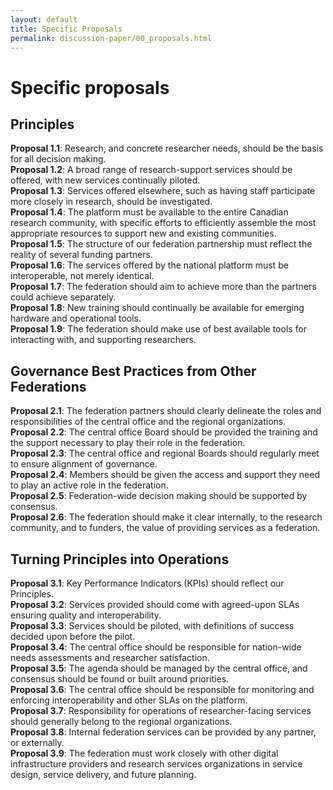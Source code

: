 ```yaml
---
layout: default
title: Specific Proposals
permalink: discussion-paper/00_proposals.html
---
```


# Specific proposals

## Principles
**Proposal 1.1**: Research, and concrete researcher needs, should be the basis for all decision making.<br/>
**Proposal 1.2**: A broad range of research-support services should be offered, with new services continually piloted.<br/>
**Proposal 1.3**: Services offered elsewhere, such as having staff participate more closely in research, should be investigated.<br/>
**Proposal 1.4**: The platform must be available to the entire Canadian research community, with specific efforts to efficiently assemble the most appropriate resources to support new and existing communities.<br/>
**Proposal 1.5**: The structure of our federation partnership must reflect the reality of several funding partners. <br/>
**Proposal 1.6**: The services offered by the national platform must be interoperable, not merely identical.<br/>
**Proposal 1.7**: The federation should aim to achieve more than the partners could achieve separately.<br/>
**Proposal 1.8**: New training should continually be available for emerging hardware and operational tools. <br/>
**Proposal 1.9**: The federation should make use of best available tools for interacting with, and supporting researchers.<br/>
## Governance Best Practices from Other Federations
**Proposal 2.1**: The federation partners should clearly delineate the roles and responsibilities of the central office and the regional organizations.<br/>
**Proposal 2.2**: The central office Board should be provided the training and the support necessary to play their role in the federation. <br/>
**Proposal 2.3**: The central office and regional Boards should regularly meet to ensure alignment of governance. <br/>
**Proposal 2.4**: Members should be given the access and support they need to play an active role in the federation. <br/>
**Proposal 2.5**: Federation-wide decision making should be supported by consensus.<br/>
**Proposal 2.6**: The federation should make it clear internally, to the research community, and to funders, the value of providing services as a federation.<br/>
## Turning Principles into Operations
**Proposal 3.1**: Key Performance Indicators (KPIs) should reflect our Principles.<br/>
**Proposal 3.2**: Services provided should come with agreed-upon SLAs ensuring quality and interoperability. <br/>
**Proposal 3.3**: Services should be piloted, with definitions of success decided upon before the pilot. <br/>
**Proposal 3.4**: The central office should be responsible for nation-wide needs assessments and researcher satisfaction. <br/>
**Proposal 3.5**: The agenda should be managed by the central office, and consensus should be found or built around priorities. <br/>
**Proposal 3.6**: The central office should be responsible for monitoring and enforcing interoperability and other SLAs on the platform.<br/>
**Proposal 3.7**: Responsibility for operations of researcher-facing services should generally belong to the regional organizations.<br/>
**Proposal 3.8**: Internal federation services can be provided by any partner, or externally. <br/>
**Proposal 3.9**: The federation must work closely with other digital infrastructure providers and research services organizations in service design, service delivery, and future planning.<br/>

